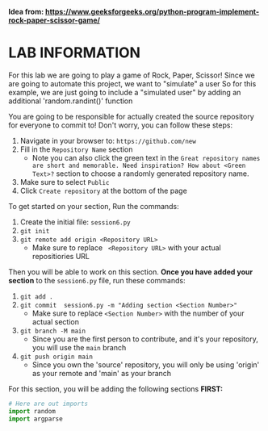 __Idea from: https://www.geeksforgeeks.org/python-program-implement-rock-paper-scissor-game/__
# LAB INFORMATION
For this lab we are going to play a game of Rock, Paper, Scissor!
Since we are going to automate this project, we want to "simulate" a user
So for this example, we are just going to include a "simulated user" by adding an additional 'random.randint()' function

You are going to be responsible for actually created the source repository for everyone to commit to! Don't worry, you  can follow these steps: 

1. Navigate in your browser to: `https://github.com/new`
1. Fill in the `Repository Name` section
   * Note you can also click  the green text in the `Great repository names are short and memorable. Need inspiration? How about <Green Text>?` section to choose a randomly generated repository name.
1. Make sure to select `Public`
1. Click `Create repository` at the bottom of the page

To get started on your section, Run the commands:

1. Create the initial file: `session6.py`
2. `git init`
3. `git remote add origin <Repository URL>`
   * Make sure to replace ` <Repository URL>` with your actual repositiories URL

Then you will be able to work on this section. **Once you have added your section** to the `session6.py` file, run these commands:

1. `git add .`
1. `git commit  session6.py -m "Adding section <Section Number>"`
   * Make sure to replace `<Section Number>` with the number of your actual section
1. `git branch -M main`
   * Since you are the first person to contribute, and it's your repository, you will use the `main` branch
1. `git push origin main`
   * Since you own the 'source' repository, you will only be using 'origin'  as your remote and 'main' as your branch

For this section, you will be adding the following sections **FIRST:**

```python
# Here are out imports
import random
import argparse
```
